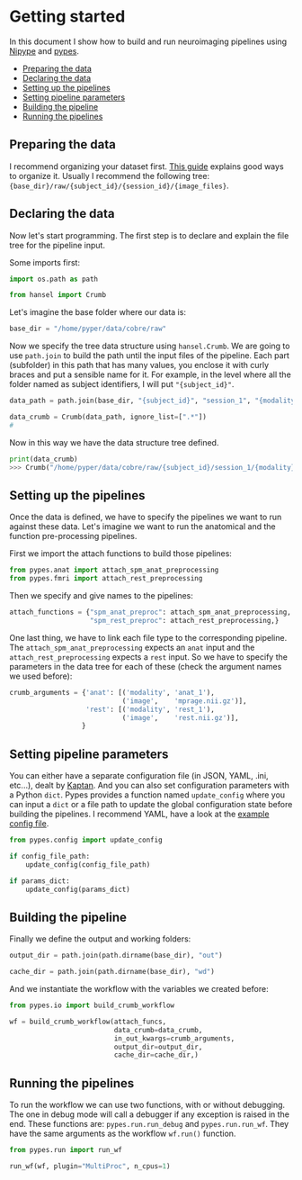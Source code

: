 # Getting started

In this document I show how to build and run neuroimaging pipelines using [Nipype](http://nipype.readthedocs.io) and [pypes](https://github.com/Neurita/pypes).


<!-- TOC depthFrom:2 depthTo:6 withLinks:1 updateOnSave:1 orderedList:0 -->

- [Preparing the data](#preparing-the-data)
- [Declaring the data](#declaring-the-data)
- [Setting up the pipelines](#setting-up-the-pipelines)
- [Setting pipeline parameters](#setting-pipeline-parameters)
- [Building the pipeline](#building-the-pipeline)
- [Running the pipelines](#running-the-pipelines)

<!-- /TOC -->

## Preparing the data
I recommend organizing your dataset first. [This guide](http://miykael.github.io/nipype-beginner-s-guide/prepareData.html) explains good ways to organize it. Usually I recommend the following tree: `{base_dir}/raw/{subject_id}/{session_id}/{image_files}`.

## Declaring the data
Now let's start programming. The first step is to declare and explain the file tree for the pipeline input.

Some imports first:

```python
import os.path as path

from hansel import Crumb
```

Let's imagine the base folder where our data is:

```python
base_dir = "/home/pyper/data/cobre/raw"
```

Now we specify the tree data structure using `hansel.Crumb`.
We are going to use `path.join` to build the path until the input files of the pipeline. Each part (subfolder) in this path that has many values, you enclose it with curly braces and put a sensible name for it. For example, in the level where all the folder named as subject identifiers, I will put `"{subject_id}"`.

```python
data_path = path.join(base_dir, "{subject_id}", "session_1", "{modality}", "{image}")

data_crumb = Crumb(data_path, ignore_list=[".*"])
#
```

Now in this way we have the data structure tree defined.
```python
print(data_crumb)
>>> Crumb("/home/pyper/data/cobre/raw/{subject_id}/session_1/{modality}/{image}")
```

## Setting up the pipelines

Once the data is defined, we have to specify the pipelines we want to run against these data. Let's imagine we want to run the anatomical and the function pre-processing pipelines.

First we import the attach functions to build those pipelines:

```python
from pypes.anat import attach_spm_anat_preprocessing
from pypes.fmri import attach_rest_preprocessing
```

Then we specify and give names to the pipelines:

```python
attach_functions = {"spm_anat_preproc": attach_spm_anat_preprocessing,
                    "spm_rest_preproc": attach_rest_preprocessing,}

```

One last thing, we have to link each file type to the corresponding pipeline. The `attach_spm_anat_preprocessing` expects an `anat` input and the `attach_rest_preprocessing` expects a `rest` input. So we have to specify the parameters in the data tree for each of these (check the argument names we used before):

```python
crumb_arguments = {'anat': [('modality', 'anat_1'),
                            ('image',    'mprage.nii.gz')],
                   'rest': [('modality', 'rest_1'),
                            ('image',    'rest.nii.gz')],
                  }
```

## Setting pipeline parameters

You can either have a separate configuration file (in JSON, YAML, .ini, etc...), dealt by [Kaptan](https://github.com/emre/kaptan). And you can also set configuration parameters with a Python `dict`.
Pypes provides a function named `update_config` where you can input a `dict` or a file path to update the global configuration state before building the pipelines.
I recommend YAML, have a look at the [example config file](pypes_config.yml).

```python
from pypes.config import update_config

if config_file_path:
    update_config(config_file_path)

if params_dict:
    update_config(params_dict)
```

## Building the pipeline

Finally we define the output and working folders:

```python
output_dir = path.join(path.dirname(base_dir), "out")

cache_dir = path.join(path.dirname(base_dir), "wd")
```

And we instantiate the workflow with the variables we created before:

```python
from pypes.io import build_crumb_workflow

wf = build_crumb_workflow(attach_funcs,
                          data_crumb=data_crumb,
                          in_out_kwargs=crumb_arguments,
                          output_dir=output_dir,
                          cache_dir=cache_dir,)
```

## Running the pipelines

To run the workflow we can use two functions, with or without debugging.
The one in debug mode will call a debugger if any exception is raised in the end. These functions are: `pypes.run.run_debug` and `pypes.run.run_wf`.
They have the same arguments as the workflow `wf.run()` function.

```python
from pypes.run import run_wf

run_wf(wf, plugin="MultiProc", n_cpus=1)
```
